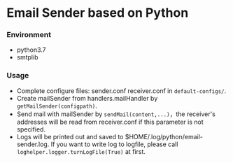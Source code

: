 # Email Sender based on Python

### Environment
- python3.7
- smtplib

### Usage
- Complete configure files: sender.conf receiver.conf in `default-configs/`.
- Create mailSender from handlers.mailHandler by `getMailSender(configpath)`.
- Send mail with mailSender by `sendMail(content,...)`，the receiver's addresses will be read from receiver.conf if this parameter is not specified.
- Logs will be printed out and saved to $HOME/.log/python/email-sender.log. If you want to write log to logfile, please call `loghelper.logger.turnLogFile(True)` at first.